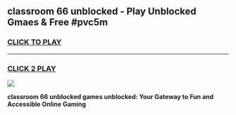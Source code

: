 
## classroom 66 unblocked - Play Unblocked Gmaes & Free #pvc5m
<h3>
<a href="https://news.freeplayer.one?title=classroom_66_unblocked&ref=03M">CLICK TO PLAY</a></h3>
<hr>

<h3>
<a href="https://news.freeplayer.one?title=classroom_66_unblocked&ref=03M">CLICK 2 PLAY</a>
  
</h3>

<a href="https://news.freeplayer.one?title=classroom_66_unblocked&ref=03M"><img src="https://clearcache.store/games.png"></a>


**classroom 66 unblocked games unblocked: Your Gateway to Fun and Accessible Online Gaming**
